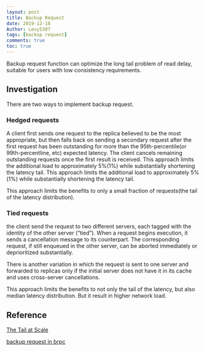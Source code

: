 ```yaml
---
layout: post
title: Backup Request 
date: 2019-12-18
Author: Levy5307
tags: [backup request]
comments: true
toc: true
---
```


Backup request function can optimize the long tail problem of read delay, suitable for users with low consistency requirements.

## Investigation

There are two ways to implement backup request.

### Hedged requests
A client first sends one request to the replica believed to be the most appropriate, but then falls back on sending a secondary request after the first request has been outstanding for more than the 95th-percentile(or 99th-percentline, etc) expected latency. The client cancels remaining outstanding requests once the first result is received. This approach limits the additional load to approximately 5%(1%) while substantially shortening the latency tail. This approach limits the additional load to approximately 5%(1%) while substantially shortening the latency tail.

This approach limits the benefits to only a small fraction of requests(the tail of the latency distribution).

### Tied requests
the client send the request to two different servers, each tagged with the identity of the other server (“tied”). When a request begins execution, it sends a cancellation message to its counterpart. The corresponding request, if still enqueued in the other server, can be aborted immediately or deprioritized substantially.

There is another variation in which the request is sent to one server and forwarded to replicas only if the initial server does not have it in its cache and uses cross-server cancellations.

This approach limits the benefits to not only the tail of the latency, but also median latency distribution. But it result in higher network load.

## Reference

[The Tail at Scale](https://research.google/pubs/pub40801/)

[backup request in brpc](https://github.com/apache/incubator-brpc/blob/master/docs/en/backup_request.md)
